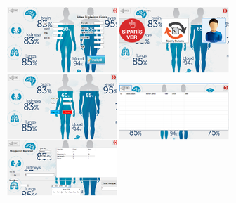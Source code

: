 <p>
  
<a href="https://github.com/MehmetEminPolat/ProductSalesAutomation/blob/master/User%20Register.png" target="_blank">
<img src="https://github.com/MehmetEminPolat/ProductSalesAutomation/blob/master/User%20Register.png" width="250" style="max-width:100%;"></a>
  

<a href="https://github.com/MehmetEminPolat/ProductSalesAutomation/blob/master/User-Login%20Screen.png" target="_blank">
<img src="https://github.com/MehmetEminPolat/ProductSalesAutomation/blob/master/User-Login%20Screen.png" width="250" style="max-width:100%;"></a>

<a href="https://github.com/MehmetEminPolat/ProductSalesAutomation/blob/master/User-Login.png" target="_blank">
<img src="https://github.com/MehmetEminPolat/ProductSalesAutomation/blob/master/User-Login.png" width="250" style="max-width:100%;"></a>


<a href="https://github.com/MehmetEminPolat/ProductSalesAutomation/blob/master/User-Order%20Detail.png" target="_blank">
<img src="https://github.com/MehmetEminPolat/ProductSalesAutomation/blob/master/User-Order%20Detail.png" width="250" style="max-width:100%;"></a>

<a href="https://github.com/MehmetEminPolat/ProductSalesAutomation/blob/master/User-Order%20Screen.png" target="_blank">
<img src="https://github.com/MehmetEminPolat/ProductSalesAutomation/blob/master/User-Order%20Screen.png" width="250" style="max-width:100%;"></a>

  
</p>  
